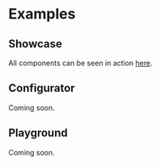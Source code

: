 # Examples

## Showcase

All components can be seen in action <a href="../../examples" target="_blank">here</a>.
 
## Configurator

Coming soon.

## Playground
 
Coming soon.

